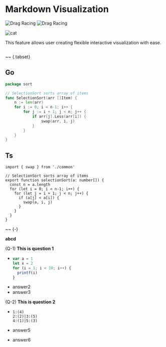 
# Markdown Visualization

![Drag Racing](//placekitten.com/1500/500 "title1")
![Drag Racing](//placekitten.com/800/1200 "cat")

![](https://www.youtube.com/watch?v=6GvPSR5u-j8 "cat")

This feature allows user creating flexible interactive visualization with ease.

~~~[slideshow](height=300)
~~~


~~ {.tabset}

## Go

```go
package sort

// SelectionSort sorts array of items
func SelectionSort(arr []Item) {
	n := len(arr)
	for i := 0; i < n-1; i++ {
		for j := i + 1; j < n; j++ {
			if arr[j].Less(arr[i]) {
				swap(arr, i, j)
			}
		}
	}
}
```

## Ts

```
import { swap } from './common'

// SelectionSort sorts array of items
export function selectionSort(a: number[]) {
  const n = a.length
  for (let i = 0; i < n-1; i++) {
    for (let j = i + 1; j < n; j++) {
      if (a[j] < a[i]) {
        swap(a, i, j)
      }
    }
  }
}
```

~~ {-}

<strong>abcd</strong>

(Q-1) **This is question 1**

- 
  ```js
  var a = 1
  let x = 2
  for (i = 1; i < 10; i++) {
    printf(i)
  }
  ```
- answer2
- answer3

(Q-2) **This is question 2**

- 
  ~~~[tree](itemShape=circle,itemSize=30,height=250)
  1:(4)
  2:(2)|3:(5)
  4:(1)|5:(3)
  ~~~

- answer5
- answer6
